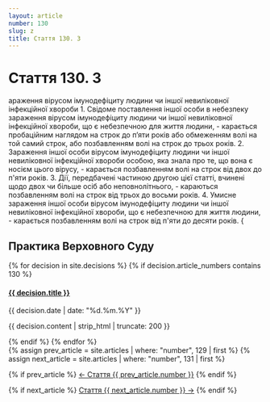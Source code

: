 ```yaml
---
layout: article
number: 130
slug: z
title: Стаття 130. З
---
```


# Стаття 130. З

араження вірусом імунодефіциту людини чи іншої невиліковної інфекційної хвороби 1. Свідоме поставлення іншої особи в небезпеку зараження вірусом імунодефіциту людини чи іншої невиліковної інфекційної хвороби, що є небезпечною для життя людини, - карається пробаційним наглядом на строк до п’яти років або обмеженням волі на той самий строк, або позбавленням волі на строк до трьох років. 2. Зараження іншої особи вірусом імунодефіциту людини чи іншої невиліковної інфекційної хвороби особою, яка знала про те, що вона є носієм цього вірусу, - карається позбавленням волі на строк від двох до п'яти років. 3. Дії, передбачені частиною другою цієї статті, вчинені щодо двох чи більше осіб або неповнолітнього, - караються позбавленням волі на строк від трьох до восьми років. 4. Умисне зараження іншої особи вірусом імунодефіциту людини чи іншої невиліковної інфекційної хвороби, що є небезпечною для життя людини, - карається позбавленням волі на строк від п'яти до десяти років. {

## Практика Верховного Суду

<div class="decisions-container">
{% for decision in site.decisions %}
  {% if decision.article_numbers contains 130 %}
    <div class="decision-item">
      <h4><a href="{{ decision.url }}">{{ decision.title }}</a></h4>
      <p class="decision-date">{{ decision.date | date: "%d.%m.%Y" }}</p>
      <p class="decision-excerpt">{{ decision.content | strip_html | truncate: 200 }}</p>
    </div>
  {% endif %}
{% endfor %}
</div>

<div class="article-navigation">
  {% assign prev_article = site.articles | where: "number", 129 | first %}
  {% assign next_article = site.articles | where: "number", 131 | first %}
  
  {% if prev_article %}
    <a href="{{ prev_article.url }}" class="prev-article">← Стаття {{ prev_article.number }}</a>
  {% endif %}
  
  {% if next_article %}
    <a href="{{ next_article.url }}" class="next-article">Стаття {{ next_article.number }} →</a>
  {% endif %}
</div>
